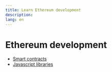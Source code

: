 ```yaml
---
title: Learn Ethereum development
description:
lang: en
---
```


# Ethereum development

- [Smart contracts](/en/edn/ethereum-development/smart-contracts/)
- [Javascript libraries](/en/edn/ethereum-development/javascript-libraries/)
